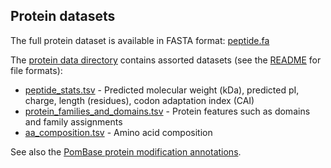 ## Protein datasets

The full protein dataset is available in FASTA format:
[peptide.fa](/latest_release/genome_sequence_and_features/fasta_format/feature_sequences/peptide.fa)

The [protein data directory](/latest_release/protein_features/)
contains assorted datasets (see the
[README](/latest_release/protein_features/README.txt) for file formats):

 -  [peptide_stats.tsv](/latest_release/protein_features/peptide_stats.tsv) -
    Predicted molecular weight (kDa), predicted pI, charge, length
    (residues), codon adaptation index (CAI)
 -  [protein_families_and_domains.tsv](/latest_release/protein_features/protein_families_and_domains.tsv) -
    Protein features such as domains and family assignments
 -  [aa_composition.tsv](/latest_release/protein_features/aa_composition.tsv) -
    Amino acid composition

See also the [PomBase protein modification annotations](/downloads/modifications).
